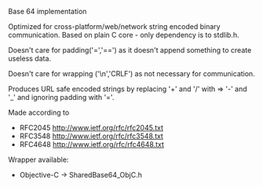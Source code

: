 Base 64 implementation

Optimized for cross-platform/web/network string encoded binary communication.
Based on plain C core - only dependency is to stdlib.h.

Doesn't care for padding('=','==') as it doesn't append something to create useless data.

Doesn't care for wrapping ('\n','CRLF') as not necessary for communication.

Produces URL safe encoded strings by replacing '+' and '/' with => '-' and '_' and ignoring padding with '='.

Made according to
 - RFC2045 http://www.ietf.org/rfc/rfc2045.txt
 - RFC3548 http://www.ietf.org/rfc/rfc3548.txt
 - RFC4648 http://www.ietf.org/rfc/rfc4648.txt

Wrapper available:
 - Objective-C -> SharedBase64_ObjC.h

